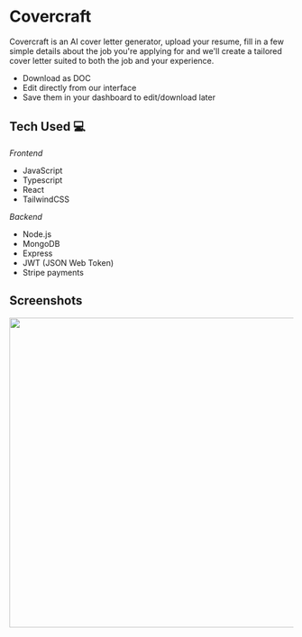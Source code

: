 # Covercraft

Covercraft is an AI cover letter generator, upload your resume, fill in a few simple details about the job you're applying for and we'll create a tailored cover letter suited to both the job and your experience.

- Download as DOC
- Edit directly from our interface
- Save them in your dashboard to edit/download later

## Tech Used 💻

*Frontend*
* JavaScript
* Typescript
* React 
* TailwindCSS

*Backend*
* Node.js
* MongoDB
* Express
* JWT (JSON Web Token)
* Stripe payments

## Screenshots
<img src="https://github.com/user-attachments/assets/5b25ad27-45b6-4c5a-aaa4-151c60b9b834" width="550px">
